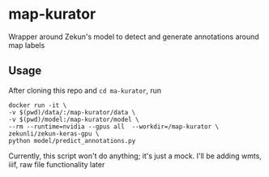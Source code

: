# map-kurator
Wrapper around Zekun's model to detect and generate annotations around map labels


## Usage
After cloning this repo and `cd ma-kurator`, run 

```
docker run -it \
-v $(pwd)/data/:/map-kurator/data \
-v $(pwd)/model:/map-kurator/model \
--rm --runtime=nvidia --gpus all  --workdir=/map-kurator \
zekunli/zekun-keras-gpu \
python model/predict_annotations.py

```

Currently, this script won't do anything; it's just a mock. I'll be adding wmts, iiif, raw file functionality later
